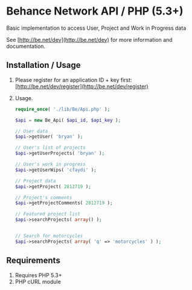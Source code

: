 Behance Network API / PHP (5.3+)
================================

Basic implementation to access User, Project and Work in Progress data

See [http://be.net/dev](http://be.net/dev) for more information and documentation.


Installation / Usage
--------------------

1. Please register for an application ID + key first: [http://be.net/dev/register](http://be.net/dev/register)
2. Usage.

   ``` php
   require_once( './lib/Be/Api.php' );

   $api = new Be_Api( $api_id, $api_key );

   // User data
   $api->getUser( 'bryan' );

   // User's list of projects
   $api->getUserProjects( 'bryan' );

   // User's work in progress
   $api->getUserWips( 'cfaydi' );

   // Project data
   $api->getProject( 2812719 );

   // Project's comments
   $api->getProjectComments( 2812719 );

   // Featured project list
   $api->searchProjects( array() );


   // Search for motorcycles
   $api->searchProjects( array( 'q' => 'motorcycles' ) );

   ```

Requirements
------------

1. Requires PHP 5.3+
2. PHP cURL module
